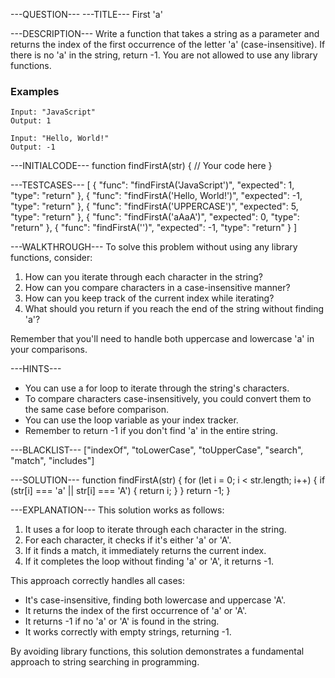 ---QUESTION---
---TITLE---
First 'a'

---DESCRIPTION---
Write a function that takes a string as a parameter and returns the index of the first occurrence of the letter 'a' (case-insensitive). If there is no 'a' in the string, return -1. You are not allowed to use any library functions.

### Examples
```
Input: "JavaScript"
Output: 1

Input: "Hello, World!"
Output: -1
```

---INITIALCODE---
function findFirstA(str) {
  // Your code here
}

---TESTCASES---
[
  { "func": "findFirstA('JavaScript')", "expected": 1, "type": "return" },
  { "func": "findFirstA('Hello, World!')", "expected": -1, "type": "return" },
  { "func": "findFirstA('UPPERCASE')", "expected": 5, "type": "return" },
  { "func": "findFirstA('aAaA')", "expected": 0, "type": "return" },
  { "func": "findFirstA('')", "expected": -1, "type": "return" }
]

---WALKTHROUGH---
To solve this problem without using any library functions, consider:

1. How can you iterate through each character in the string?
2. How can you compare characters in a case-insensitive manner?
3. How can you keep track of the current index while iterating?
4. What should you return if you reach the end of the string without finding 'a'?

Remember that you'll need to handle both uppercase and lowercase 'a' in your comparisons.

---HINTS---
- You can use a for loop to iterate through the string's characters.
- To compare characters case-insensitively, you could convert them to the same case before comparison.
- You can use the loop variable as your index tracker.
- Remember to return -1 if you don't find 'a' in the entire string.

---BLACKLIST---
["indexOf", "toLowerCase", "toUpperCase", "search", "match", "includes"]

---SOLUTION---
function findFirstA(str) {
  for (let i = 0; i < str.length; i++) {
    if (str[i] === 'a' || str[i] === 'A') {
      return i;
    }
  }
  return -1;
}

---EXPLANATION---
This solution works as follows:
1. It uses a for loop to iterate through each character in the string.
2. For each character, it checks if it's either 'a' or 'A'.
3. If it finds a match, it immediately returns the current index.
4. If it completes the loop without finding 'a' or 'A', it returns -1.

This approach correctly handles all cases:
- It's case-insensitive, finding both lowercase and uppercase 'A'.
- It returns the index of the first occurrence of 'a' or 'A'.
- It returns -1 if no 'a' or 'A' is found in the string.
- It works correctly with empty strings, returning -1.

By avoiding library functions, this solution demonstrates a fundamental approach to string searching in programming.
